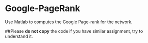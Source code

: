 # Google-PageRank
Use Matlab to computes the Google Page-rank for the network.

##Please **do not copy** the code if you have similar assignment, try to understand it.
